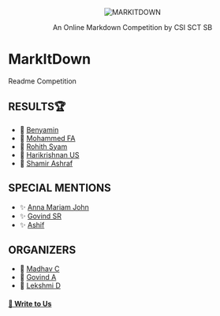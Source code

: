 <p align="center">
 <img src="https://github.com/CSI-SCT-SB/MarkItDown/blob/main/DON'T%20OPEN%20THIS/png_20221106_132758_0000.png" alt="MARKITDOWN" />
 <p align="center">An Online Markdown Competition by CSI SCT SB</p>
</p>

# MarkItDown
Readme Competition 

## RESULTS🏆
- 🥇 [Benyamin](https://github.com/benAJoseph)
- 🥈 [Mohammed FA](https://github.com/mohd-fa)
- 🥉 [Rohith Syam](https://github.com/rxhith)
- 🏅 [Harikrishnan US](https://github.com/HKRcodes)
- 🏅 [Shamir Ashraf](https://github.com/shamiroxs)

## SPECIAL MENTIONS
- ✨ [Anna Mariam John](https://github.com/Annamjohn)
- ✨ [Govind SR](https://github.com/theinfinox)
- ✨ [Ashif](https://github.com/azhiif)

## ORGANIZERS
- 👥 [Madhav C](https://github.com/madhavc21)
- 👥 [Govind A](https://github.com/GOVINDFROMINDIA)
- 👥 [Lekshmi D](https://github.com/Lekshmi-D)

#### [📝 Write to Us](mailto:csi@sctce.ac.in)
